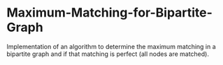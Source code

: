 # Maximum-Matching-for-Bipartite-Graph
Implementation of an algorithm to determine the maximum matching in a bipartite graph and if that matching is perfect (all nodes are matched).
